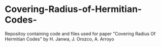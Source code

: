 # Covering-Radius-of-Hermitian-Codes-
Repositoy containing code and files used for paper "Covering Radius Of Hermitian Codes" by H. Janwa, J. Orozco, A. Arroyo
